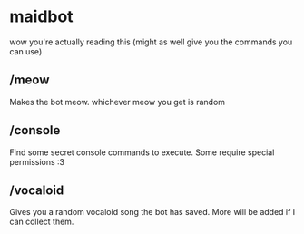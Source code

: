 # maidbot
wow you're actually reading this (might as well give you the commands you can use)


## /meow
Makes the bot meow. whichever meow you get is random
## /console
Find some secret console commands to execute. Some require special permissions :3
## /vocaloid
Gives you a random vocaloid song the bot has saved. More will be added if I can collect them.
